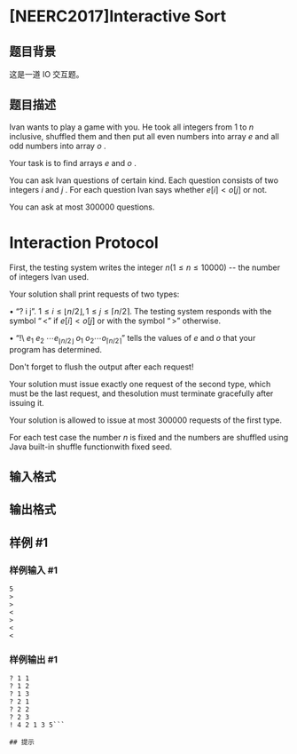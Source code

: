 # [NEERC2017]Interactive Sort

## 题目背景

这是一道 IO 交互题。

## 题目描述

Ivan wants to play a game with you. He took all integers from $1$ to $n$ inclusive, shuffled them and then put all even numbers into array $e$ and all odd numbers into array $o$ .

Your task is to find arrays $e$ and $o$ .

You can ask Ivan questions of certain kind. Each question consists of two integers $i$ and $j$ . For each question Ivan says whether $e[i] < o[j]$ or not.

You can ask at most $300 000$ questions.

# Interaction Protocol

First, the testing system writes the integer $n (1 \le n \le 10 000)$ -- the number of integers Ivan used.

Your solution shall print requests of two types:

• “? i j”. $1 \le i \le ⌊n/2⌋, 1 \le j \le ⌈n/2⌉$. The testing system responds with the symbol $“<”$ if $e[i] < o[j]$ or with the symbol $“>”$ otherwise.

• “!\ $e_1\ e_2\ \cdots e_{⌊n/2⌋}\ o_1\ o_2 \cdots o_{⌈n/2⌉}$” tells the values of $e$ and $o$ that your program has determined.

Don't forget to flush the output after each request!

Your solution must issue exactly one request of the second type, which must be the last request, and thesolution must terminate gracefully after issuing it.

Your solution is allowed to issue at most $300 000$ requests of the first type.

For each test case the number $n$ is fixed and the numbers are shuffled using Java built-in shuffle functionwith fixed seed.




## 输入格式



## 输出格式



## 样例 #1

### 样例输入 #1
```
5
>
>
<
>
<
<
```

### 样例输出 #1

```
? 1 1
? 1 2
? 1 3
? 2 1
? 2 2
? 2 3
! 4 2 1 3 5```

## 提示


